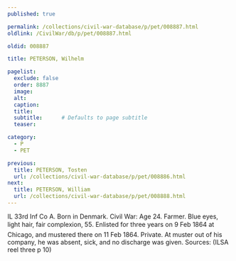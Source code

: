 ```yaml
---
published: true

permalink: /collections/civil-war-database/p/pet/008887.html
oldlink: /CivilWar/db/p/pet/008887.html

oldid: 008887

title: PETERSON, Wilhelm

pagelist:
  exclude: false
  order: 8887
  image: 
  alt:
  caption:
  title:
  subtitle:      # Defaults to page subtitle
  teaser:

category: 
  - P 
  - PET

previous:
  title: PETERSON, Tosten
  url: /collections/civil-war-database/p/pet/008886.html  
next:
  title: PETERSON, William
  url: /collections/civil-war-database/p/pet/008888.html   
---
```

IL 33rd Inf Co A. Born in Denmark. Civil War: Age 24. Farmer. Blue eyes, light hair, fair complexion, 5&#146;5&#148;. Enlisted for three years on 9 Feb 1864 at Chicago, and mustered there on 11 Feb 1864. Private. At muster out of his company, he was absent, sick, and no discharge was given. Sources: (ILSA reel three p 10)